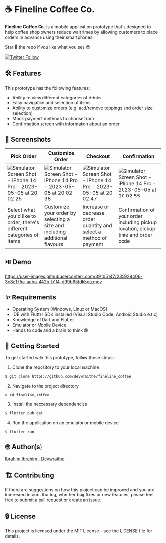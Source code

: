 # ☕ Fineline Coffee Co.

**Fineline Coffee Co.** is a mobile application prototype that's designed to help coffee shop owners reduce wait times by allowing customers to place orders in advance using their smartphones.
<!-- <br/><br/> -->
<!-- add a video demo here -->
<!-- <br/><br/> -->
Star :star2: the repo if you like what you see :wink:
<br/><br/>
[![Twitter Follow](https://img.shields.io/twitter/follow/devwraithe.svg?style=social)](https://twitter.com/devwraithe)

## 🛠️ Features

This prototype has the following features:

- Ability to view different categories of drinks
- Easy navigation and selection of items
- Ability to customize orders (e.g. add/remove toppings and order size selection)
- Mock payment methods to choose from
- Confirmation screen with information about an order

## 📸 Screenshots
| Pick Order | Customize Order | Checkout | Confirmation |
| -------- | -------- | -------- | -------- |
| ![Simulator Screen Shot - iPhone 14 Pro - 2023-05-05 at 20 02 25](https://user-images.githubusercontent.com/39105147/236547945-288f78cc-83cf-4673-a192-fddad68c5ca9.png)  | ![Simulator Screen Shot - iPhone 14 Pro - 2023-05-05 at 20 02 38](https://user-images.githubusercontent.com/39105147/236547977-b6487cc3-277e-43d6-a915-4b5d3ed9e48b.png) | ![Simulator Screen Shot - iPhone 14 Pro - 2023-05-05 at 20 02 47](https://user-images.githubusercontent.com/39105147/236548006-3c597e60-6686-46d5-81c2-1ad17120ac51.png)  | ![Simulator Screen Shot - iPhone 14 Pro - 2023-05-05 at 20 02 55](https://user-images.githubusercontent.com/39105147/236548020-79d99f1d-1855-49f9-b041-52c8d875c487.png) |
| Select what you'd like to order, there's different categories of items | Customize your order by selecting a size and including additional flavours | Increase or decrease order quantity and select a method of payment | Confirmation of your order including pickup location, pickup time and order code |

## ⏯️ Demo

https://user-images.githubusercontent.com/39105147/235928406-3e3e175a-aaba-442b-b1f4-d99b65fdb5ea.mov

## ✨ Requirements

- Operating System (Windows, Linux or MacOS)
- IDE with Flutter SDK installed (Visual Studio Code, Android Studio e.t.c)
- Knowledge of Dart and Flutter
- Emulator or Mobile Device
- Hands to code and a brain to think :smile:

## 🚀 Getting Started

To get started with this prototype, follow these steps:

1. Clone the repository to your local machine

```sh
$ git clone https://github.com/devwraithe/fineline_coffee
```

2. Navigate to the project directory

```
$ cd fineline_coffee
```

3. Install the neccessary dependencies

```sh
$ flutter pub get
```

4. Run the application on an emulator or mobile device

```sh
$ flutter run
```

## 🤓 Author(s)
[Ibrahim Ibrahim - Devwraithe](https://www.linkedin.com/in/ibrahimaibrahim)

## 🏗️ Contributing
If there are suggestions on how this project can be improved and you are interested in contributing, whether bug fixes or new features, please feel free to submit a pull request or create an issue.

## 🔒 License
This project is licensed under the MIT License - see the LICENSE file for details.
